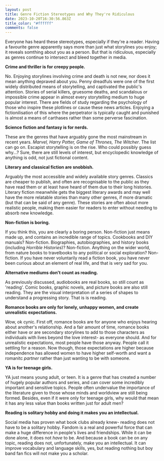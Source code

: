 ```yaml
---
layout: post
title: Genre Fiction Stereotypes and Why They're Ridiculous
date: 2023-10-20T16:30:56.863Z
title_color: "#ffffff"
comments: false
---
```

E﻿veryone has heard these stereotypes, especially if they're a reader. Having a favourite genre apparently says more than just what storylines you enjoy; it reveals somthing about you as a person. But that is ridiculous, especially as genres continue to intersect and bleed together in media.

**C﻿rime and thriller is for creepy people.**

N﻿o. Enjoying storylines involving crime and death is not new, nor does it mean anything depraved about you. Penny dreadfuls were one of the first widely distributed means of storytelling, and captivated the public's attention. Stories of serial killers, gruesome deaths, and scandalous or impossible crime appear in almost every storytelling medium to huge popular interest. There are fields of study regarding the psychology of those who inspire these plotlines or cause these news articles. Enjoying a fictionilisation of this where the perpetrator is typically caught and punished is almost a means of carthases rather than some perverse fascination.

**Science fiction and fantasy is for nerds.**

T﻿hese are the genres that have arguably gone the most mainstream in recent years. *Marvel, Harry Potter, Game of Thrones, The Witcher*. The list can go on. Escapist storytelling is on the rise. Who could possibly guess why...? Sure, there are still levels of interest, but encyclopedic knowledge of anything is odd, not just fictional content.

**L﻿iterary and classical fiction are snobbish.**

Arguably the most accessible and widely available story genres. Classics are cheaper to publish, and often are recognisable to the public as they have read them or at least have heard of them due to their long histories. Literary fiction meanwhile gets the biggest literary awards and may well have the more relatable stories than many other genres, if more dramatic (but that can be said of any genre). These stories are often about more realistic people, making them easier for readers to enter without needing to absorb new knowledge.

**N﻿on-fiction is boring.**

I﻿f you think this, you are clearly a boring person. Non-fiction just means made up, and contains an incredible range of topics. Cookbooks and DIY manuals? Non-fiction. Biographies, autobiographies, and history books (including *Horrible Histories*)? Non-fiction. Anything on the wider world, from nature books to travelbooks to any political or social exploration? Non-fiction. If you have never voluntarily read a fiction book, you have never been curious about an element of real life, and that is very sad for you.

**A﻿lternative mediums don't count as reading.**

A﻿s previously discussed, audiobooks are real books, so still count as 'reading'. Comic books, graphic novels, and picture books are also still reading. They are the visual interpretation of a series of shapes to understand a progressing story. That is is reading.

**R﻿omance books are only for lonely, unhappy women, and create unrealistic expectations.**

W﻿ow, ok cynic. First off, romance books are for anyone who enjoys hearing about another's relationship. And a fair amount of time, romance books either have or are secondary storylines to add to those characters as individuals with lives beyond the love interest- as everyone should. And for unrealistic expectations, most people have those anyway. People call it settling for a reason. Now though, those expectations are higher because independence has allowed women to have higher self-worth and want a romanitc *partner* rather than just wanting to be with someone.

**Y﻿A is for teenage girls.**

Y﻿A just means young adult, or teen. It is a genre that has created a number of hugely popular authors and series, and can cover some incredibly important and sensitive topics. People often undervalue the importance of the literature given to those whose minds and worldview are still being formed. Besides, even if it were only for teenage girls, why would that mean it has any less value than books written just for adult men?

**R﻿eading is solitary hobby and doing it makes you an intellectual.**

S﻿ocial media has proven what book clubs already knew- reading does not have to be a solitary hobby. Fandom is a real and powerful force that can make a huge difference in people's lives and friendships. While it can be done alone, it does not *have* to be. And because a book can be on any topic, reading does not, unfortunately, make you an intellectual. It can improve vocabulary and language skills, yes, but reading nothing but boy band fan fics will not make you a scholar.